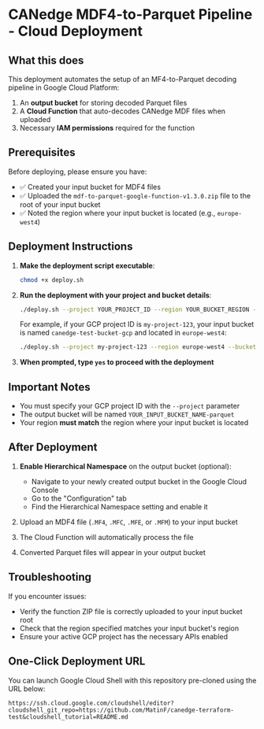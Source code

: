 # CANedge MDF4-to-Parquet Pipeline - Cloud Deployment

## What this does

This deployment automates the setup of an MF4-to-Parquet decoding pipeline in Google Cloud Platform:

1. An **output bucket** for storing decoded Parquet files
2. A **Cloud Function** that auto-decodes CANedge MDF files when uploaded
3. Necessary **IAM permissions** required for the function

## Prerequisites

Before deploying, please ensure you have:

- ✅ Created your input bucket for MDF4 files
- ✅ Uploaded the `mdf-to-parquet-google-function-v1.3.0.zip` file to the root of your input bucket
- ✅ Noted the region where your input bucket is located (e.g., `europe-west4`)

## Deployment Instructions

1. **Make the deployment script executable**:

   ```bash
   chmod +x deploy.sh
   ```

2. **Run the deployment with your project and bucket details**:

   ```bash
   ./deploy.sh --project YOUR_PROJECT_ID --region YOUR_BUCKET_REGION --bucket YOUR_INPUT_BUCKET_NAME
   ```

   For example, if your GCP project ID is `my-project-123`, your input bucket is named `canedge-test-bucket-gcp` and located in `europe-west4`:

   ```bash
   ./deploy.sh --project my-project-123 --region europe-west4 --bucket canedge-test-bucket-gcp
   ```

3. **When prompted, type `yes` to proceed with the deployment**

## Important Notes

- You must specify your GCP project ID with the `--project` parameter
- The output bucket will be named `YOUR_INPUT_BUCKET_NAME-parquet`
- Your region **must match** the region where your input bucket is located

## After Deployment

1. **Enable Hierarchical Namespace** on the output bucket (optional):
   - Navigate to your newly created output bucket in the Google Cloud Console
   - Go to the "Configuration" tab
   - Find the Hierarchical Namespace setting and enable it

2. Upload an MDF4 file (`.MF4`, `.MFC`, `.MFE`, or `.MFM`) to your input bucket
3. The Cloud Function will automatically process the file
4. Converted Parquet files will appear in your output bucket

## Troubleshooting

If you encounter issues:

- Verify the function ZIP file is correctly uploaded to your input bucket root
- Check that the region specified matches your input bucket's region
- Ensure your active GCP project has the necessary APIs enabled

## One-Click Deployment URL

You can launch Google Cloud Shell with this repository pre-cloned using the URL below:

```
https://ssh.cloud.google.com/cloudshell/editor?cloudshell_git_repo=https://github.com/MatinF/canedge-terraform-test&cloudshell_tutorial=README.md
```
